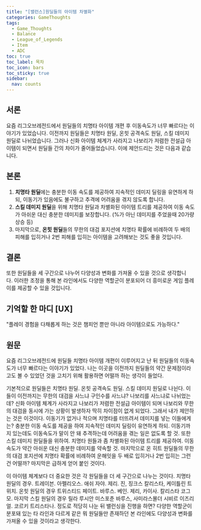 ```yaml
---
title: "[밸런스]원딜들의 아이템 차별화"
categories: GameThoughts
tags:
  - Game_Thoughts
  - Balance
  - League_of_Legends
  - Item
  - ADC
toc: true
toc_label: 목차
toc_icon: bars
toc_sticky: true
sidebar:
  nav: counts
---
```

## 서론
요즘 리그오브레전드에서 원딜들의 치명타 아이템 개편 후 이동속도가 너무 빠르다는 이야기가 있었습니다. 이전까지 원딜들은 치명타 원딜, 온힛 공격속도 원딜, 스킬 데미지 원딜로 나뉘었습니다. 그러나 신화 아이템 체계가 사라지고 나보리가 저렴한 전설급 아이템이 되면서 원딜들 간의 차이가 줄어들었습니다. 이에 제안드리는 것은 다음과 같습니다.

## 본론
1. **치명타 원딜**에는 충분한 이동 속도를 제공하여 지속적인 데미지 딜링을 유연하게 하되, 이동기가 있음에도 불구하고 추격에 어려움을 겪지 않도록 합니다.
2. **스킬 데미지 원딜**을 위해 치명타 원딜과 차별화된 아이템 트리를 제공하여 이동 속도가 아쉬운 대신 충분한 데미지를 보장합니다. (%가 아닌 데미지를 주었을때 20가량 상승 등)
3. 마지막으로, **온힛 원딜**들의 무한의 대검 포지션에 치명타 확률에 비례하여 두 배의 피해를 입히거나 2번 피해를 입히는 아이템을 고려해보는 것도 좋을 것입니다.

## 결론
또한 원딜들을 세 구간으로 나누어 다양성과 변화를 가져올 수 있을 것으로 생각합니다. 이러한 조정을 통해 본 라인에서도 다양한 역할군이 분포되어 더 흥미로운 게임 플레이를 제공할 수 있을 것입니다.

## 기억할 한 마디 [UX]
"플레이 경험을 다채롭게 하는 것은 챔피언 뿐만 아니라 아이템으로도 가능하다."

## 원문
요즘 리그오브레전드에 원딜들 치명타 아이템 개편이 이루어지고 난 뒤 원딜들의 이동속도가 너무 빠르다는 이야기가 있었다. 나는 이곳을 이전까지 원딜들의 약간 문제점이라고도 볼 수 있었던 것을 고치기 위해 활용하면 어떨까 하는 생각이 들었다.

기본적으로 원딜들은 치명타 원딜. 온힛 공격속도 원딜. 스킬 데미지 원딜로 나뉜다. 이들이 이전까지는 무한의 대검을 사느냐 구인수를 사느냐? 나보리를 사느냐로 나뉘었는데? 신화 아이템 체계가 사라지고 나보리가 저렴한 전설급 아이템이 되며 나보리와 무한의 대검을 동시에 가는 상황이 발생하자 딱히 차이점이 없게 되었다. 그래서 내가 제안하는 것은 이것이다. 이동기가 없거나 적으며 치명타를 터뜨려서 데미지를 넣는 이들에게는? 충분한 이동 속도를 제공을 하여 지속적인 데미지 딜링이 유연하게 하되. 이동기까지 있는데도 이동속도가 말이 안 돼 추격하는데 어려움을 겪는 일은 없도록 할 것. 또한 스킬 데미지 원딜들을 위하여. 치명타 원들과 좀 차별화된 아이템 트리를 제공하여. 이동 속도가 약간 아쉬운 대신 충분한 데미지를 약속할 것. 마지막으로 온 히트 원딜들의 무한의 대검 포지션에 치명타 확률에 비례하여 운해잇을 두 배로 입히거나 2번 입히는 그런 건 어떨까? 마지막은 급하게 얻어 붙인 것이다.

이 아이템 체계보다 더 중요한 것은 각 원딜들을 더 세 구간으로 나누는 것이다. 치명타 원딜의 경우. 트레이븐. 아펠리오스. 애쉬 자야. 제리. 진, 징크스 칼리스타, 케이틀린 트위치. 온힛 원딜의 경우 트위스티드 페이트. 바루스. 베인. 제리, 카이사. 칼리스타 코그모. 마지막 스킬 원딜의 경우 릴라 루시안 미스포춘 바루스, 사미라스몰더 시비르 이즈리얼. 코르키 트리스타나. 정도로 적당히 나눈 뒤 밸런싱을 진행을 하면? 다양한 역할군이 분포돼 있는 타 라인과 다르게 같은 뭐 원딜들만 존재하던 본 라인에도 다양성과 변화를 가져올 수 있을 것이라고 생각한다.